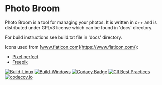 # Photo Broom

Photo Broom is a tool for managing your photos.
It is written in c++ and is distributed under GPLv3 license which can be found in 'docs' directory.

For build instructions see build.txt file in 'docs' directory.

Icons used from [www.flaticon.com](https://www.flaticon.com/):
 - [Pixel perfect](https://www.flaticon.com/authors/pixel-perfect)
 - [Freepik](https://www.freepik.com)

[![Build-Linux](https://github.com/Kicer86/photobroom/actions/workflows/linux-build.yml/badge.svg)](https://github.com/Kicer86/photobroom/actions/workflows/linux-build.yml)
[![Build-Windows](https://github.com/Kicer86/photobroom/actions/workflows/windows-build.yml/badge.svg)](https://github.com/Kicer86/photobroom/actions/workflows/windows-build.yml)
[![Codacy Badge](https://api.codacy.com/project/badge/Grade/2bd8b5b8954e4058875dbd0aafdd29a5)](https://www.codacy.com/app/kicer86/photobroom?utm_source=github.com&amp;utm_medium=referral&amp;utm_content=Kicer86/photobroom&amp;utm_campaign=Badge_Grade)
[![CII Best Practices](https://bestpractices.coreinfrastructure.org/projects/1219/badge)](https://bestpractices.coreinfrastructure.org/projects/1219)
[![codecov.io](https://codecov.io/gh/Kicer86/photobroom/coverage.svg?branch=master)](https://codecov.io/gh/Kicer86/photobroom)
